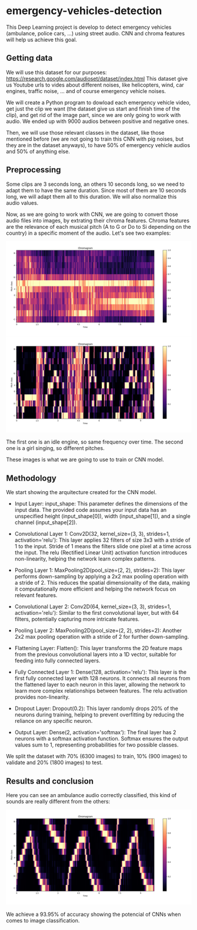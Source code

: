 # emergency-vehicles-detection
This Deep Learning project is develop to detect emergency vehicles (ambulance, police cars, ...) using street audio. CNN and chroma features will help us achieve this goal.

## Getting data
We will use this dataset for our purposes: https://research.google.com/audioset/dataset/index.html
This dataset give us Youtube urls to vides about different noises, like helicopters, wind, car engines, traffic noise, ... and of course emergency vehicle noises.

We will create a Python program to dowload each emergency vehicle video, get just the clip we want (the dataset give us start and finish time of the clip), and get rid of the image part, since we are only going to work with audio. We ended up with 9000 audios between positive and negative ones.

Then, we will use those relevant classes in the dataset, like those mentioned before (we are not going to train this CNN with pig noises, but they are in the dataset anyways), to have 50% of emergency vehicle audios and 50% of anything else.

## Preprocessing
Some clips are 3 seconds long, an others 10 seconds long, so we need to adapt them to have the same duration. Since most of them are 10 seconds long, we will adapt them all to this duration. We will also normalize this audio values.

Now, as we are going to work with CNN, we are going to convert those audio files into images, by extrating their chroma features.
Chroma features are the relevance of each musical pitch (A to G or Do to Si depending on the country) in a specific moment of the audio. Let's see two examples:

![Idle Engine](images/engine.png)
![Girl singing](images/singing.png)

The first one is an idle engine, so same frequency over time. The second one is a girl singing, so different pitches.

These images is what we are going to use to train or CNN model.

## Methodology
We start showing the arquitecture created for the CNN model.

- Input Layer:
input_shape: This parameter defines the dimensions of the input data. The provided code assumes your input data has an unspecified height (input_shape[0]), width (input_shape[1]), and a single channel (input_shape[2]).

- Convolutional Layer 1:
Conv2D(32, kernel_size=(3, 3), strides=1, activation='relu'):
This layer applies 32 filters of size 3x3 with a stride of 1 to the input. Stride of 1 means the filters slide one pixel at a time across the input.
The relu (Rectified Linear Unit) activation function introduces non-linearity, helping the network learn complex patterns.

- Pooling Layer 1:
MaxPooling2D(pool_size=(2, 2), strides=2):
This layer performs down-sampling by applying a 2x2 max pooling operation with a stride of 2. This reduces the spatial dimensionality of the data, making it computationally more efficient and helping the network focus on relevant features.

- Convolutional Layer 2:
Conv2D(64, kernel_size=(3, 3), strides=1, activation='relu'):
Similar to the first convolutional layer, but with 64 filters, potentially capturing more intricate features.

- Pooling Layer 2:
MaxPooling2D(pool_size=(2, 2), strides=2):
Another 2x2 max pooling operation with a stride of 2 for further down-sampling.

- Flattening Layer:
Flatten():
This layer transforms the 2D feature maps from the previous convolutional layers into a 1D vector, suitable for feeding into fully connected layers.

- Fully Connected Layer 1:
Dense(128, activation='relu'):
This layer is the first fully connected layer with 128 neurons. It connects all neurons from the flattened layer to each neuron in this layer, allowing the network to learn more complex relationships between features. The relu activation provides non-linearity.

- Dropout Layer:
Dropout(0.2):
This layer randomly drops 20% of the neurons during training, helping to prevent overfitting by reducing the reliance on any specific neuron.

- Output Layer:
Dense(2, activation='softmax'):
The final layer has 2 neurons with a softmax activation function. Softmax ensures the output values sum to 1, representing probabilities for two possible classes.

We split the dataset with 70% (6300 images) to train, 10% (900 images) to validate and 20% (1800 images) to test.

## Results and conclusion
Here you can see an ambulance audio correctly classified, this kind of sounds are really different from the others:

![Ambulance sound](images/police-car.png)

We achieve a 93.95% of accuracy showing the potencial of CNNs when comes to image classification.

